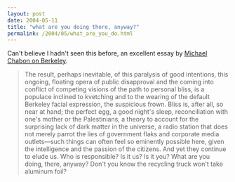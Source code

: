 ```yaml
---
layout: post
date: 2004-05-11
title: "what are you doing there, anyway?"
permalink: /2004/05/what_are_you_do.html
---
```


Can't believe I hadn't seen this before, an excellent essay by [Michael Chabon on Berkeley](http://www.michaelchabon.com/berkeley.html).

> The result, perhaps inevitable, of this paralysis of good intentions, this ongoing, floating opera of public disapproval and the coming into conflict of competing visions of the path to personal bliss, is a populace inclined to kvetching and to the wearing of the default Berkeley facial expression, the suspicious frown. Bliss is, after all, so near at hand; the perfect egg, a good night's sleep, reconciliation with one's mother or the Palestinians, a theory to account for the surprising lack of dark matter in the universe, a radio station that does not merely parrot the lies of government flaks and corporate media outlets—such things can often feel so eminently possible here, given the intelligence and the passion of the citizens. And yet they continue to elude us. Who is responsible? Is it us? Is it you? What are you doing, there, anyway? Don't you know the recycling truck won't take aluminum foil?